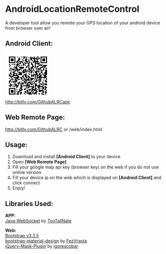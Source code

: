 # AndroidLocationRemoteControl
A developer tool allow you remote your GPS location of your android device from browser over air!

**Android Client:**
---------------
![Qr-code](https://raw.githubusercontent.com/firemaples/AndroidLocationRemoteControl/master/apk/qrcode.png)<br>
http://bitly.com/GithubALRCapk

**Web Remote Page:**
----------------
http://bitly.com/GithubALRC or /web/index.html

**Usage:**
------
 1. Download and install **[Android Client]** to your device 
 2. Open **[Web Remote Page]**
 3. Fill your google map api key (browser key) on the web if you do not use online version
 4. Fill your device ip on the web which is displayed on **[Android Client]** and click connect
 5. Enjoy!

**Libraries Used:**
-------------
**APP:**<br>
[Java-WebSocket](https://github.com/TooTallNate/Java-WebSocket) by [TooTallNate](https://github.com/TooTallNate)

**Web:**<br>
[Bootstrap v3.3.5](http://getbootstrap.com/)<br>
[bootstrap-material-design](https://github.com/FezVrasta/bootstrap-material-design) by [FezVrasta](https://github.com/FezVrasta)<br>
[jQuery-Mask-Plugin](https://github.com/igorescobar/jQuery-Mask-Plugin) by [igorescobar](https://github.com/igorescobar)
